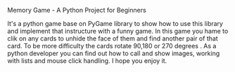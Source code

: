 Memory Game - A Python Project for Beginners

It's a python game base on PyGame library to show how to use this library and implement that instructure with a funny game.
In this game you hame to clik on any cards to unhide the face of them and find another pair of that card. 
To be more difficulty the cards rotate 90,180 or 270 degrees . 
As a python developer you can find out how to call and show images, working with lists and mouse click handling.
I hope you enjoy it.
